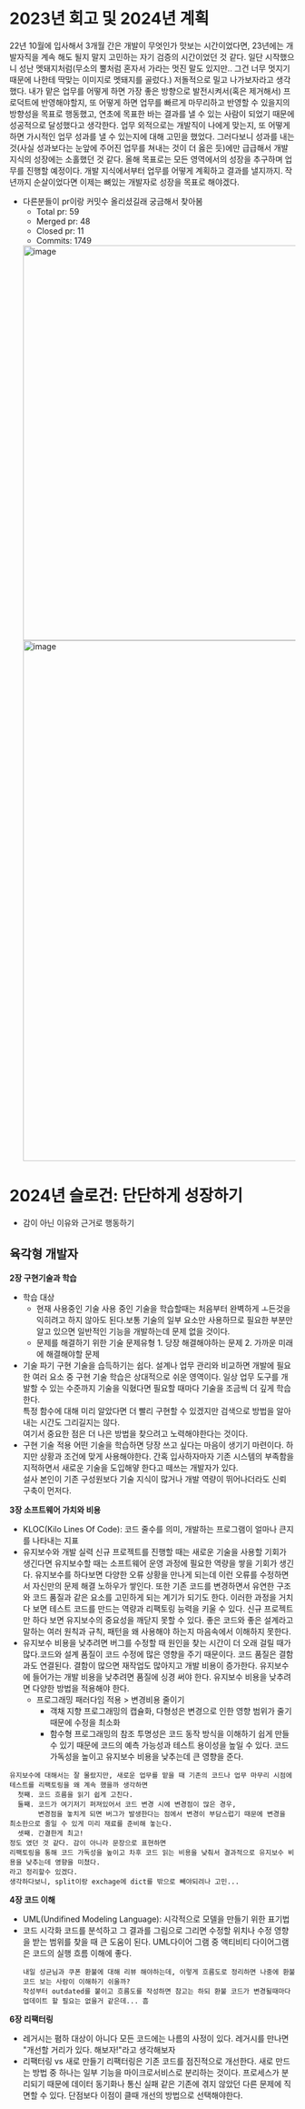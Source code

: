 # **2023년 회고 및 2024년 계획**

 22년 10월에 입사해서 3개월 간은 개발이 무엇인가 맛보는 시간이었다면, 23년에는 개발자직을 계속 해도 될지 말지 고민하는 자기 검증의 시간이었던 것 같다. 일단 시작했으니 성난 멧돼지처럼(무소의 뿔처럼 혼자서 가라는 멋진 말도 있지만.. 그건 너무 멋지기 때문에 나한테 딱맞는 이미지로 멧돼지를 골렀다.) 저돌적으로 밀고 나가보자라고 생각했다. 내가 맡은 업무를 어떻게 하면 가장 좋은 방향으로 발전시켜서(혹은 제거해서) 프로덕트에 반영해야할지, 또 어떻게 하면 업무를 빠르게 마무리하고 반영할 수 있을지의 방향성을 목표로 행동했고, 연초에 목표한 바는 결과를 낼 수 있는 사람이 되었기 때문에 성공적으로 달성했다고 생각한다. 
 업무 외적으로는 개발직이 나에게 맞는지, 또 어떻게 하면 가시적인 업무 성과를 낼 수 있는지에 대해 고민을 했었다. 그러다보니 성과를 내는 것(사실 성과보다는 눈앞에 주어진 업무를 쳐내는 것이 더 옳은 듯)에만 급급해서 개발 지식의 성장에는 소홀했던 것 같다. 
 올해 목표로는 모든 영역에서의 성장을 추구하며 업무를 진행할 예정이다. 개발 지식에서부터 업무를 어떻게 계획하고 결과를 낼지까지. 작년까지 순살이었다면 이제는 뼈있는 개발자로 성장을 목표로 해야겠다.
- 다른분들이 pr이랑 커밋수 올리셨길래 궁금해서 찾아봄
    - Total pr: 59
    - Merged pr: 48
    - Closed pr: 11
    - Commits: 1749
  <img width="695" alt="image" src="https://github.com/hwiwon-youm/weekly-retrospective/assets/114970648/123b1bc6-6cbf-4cd1-bf35-8bd30e98a0fb">
  <img width="916" alt="image" src="https://github.com/hwiwon-youm/weekly-retrospective/assets/114970648/13006a8a-f6ee-40ba-bb97-c78dd1af9a8d">



# 2024년 슬로건: 단단하게 성장하기
- 감이 아닌 이유와 근거로 행동하기

## 육각형 개발자
**2장 구현기술과 학습**
- 학습 대상
    - 현재 사용중인 기술
      사용 중인 기술을 학습할때는 처음부터 완벽하게 ㅗ든것을 익히려고 하지 않아도 된다.보통 기술의 일부 요소만 사용하므로 필요한 부분만 알고 있으면 일반적인 기능을 개발하는데 문제 없을 것이다. 
    - 문제를 해결하기 위한 기술
      문제유형 1. 당장 해결해야하는 문제
            2. 가까운 미래에 해결해야할 문제 
- 기술 파기
  구현 기술을 습득하기는 쉽다. 설계나 업무 관리와 비교하면 개발에 필요한 여러 요소 중 구현 기술 학습은 상대적으로 쉬운 영역이다. 
  일상 업무 도구를 개발할 수 있는 수준까지 기술을 익혔다면 필요할 때마다 기술을 조금씩 더 깊게 학습한다.  
  특정 함수에 대해 미리 알았다면 더 빨리 구현할 수 있겠지만 검색으로 방법을 알아내는 시간도 그리길지는 않다.  
  여기서 중요한 점은 더 나은 방법을 찾으려고 노력해야한다는 것이다.  
- 구현 기술 적용
  어떤 기술을 학습하면 당장 쓰고 싶다는 마음이 생기기 마련이다. 하지만 상황과 조건에 맞게 사용해야한다. 
  간혹 입사하자마자 기존 시스템의 부족함을 지적하면서 새로운 기술을 도입해얗 한다고 떼쓰는 개발자가 있다.  
  설사 본인이 기존 구성원보다 기술 지식이 많거나 개발 역량이 뛰어나더라도 신뢰 구축이 먼저다.

**3장 소프트웨어 가치와 비용**
- KLOC(Kilo Lines Of Code): 코드 줄수를 의미, 개발하는 프로그램이 얼마나 큰지를 나타내는 지표
- 유지보수와 개발 실력
  신규 프로젝트를 진행할 때는 새로운 기술을 사용할 기회가 생긴다면 유지보수할 때는 소프트웨어 운영 과정에 필요한 역량을 쌓을 기회가 생긴다.
  유지보수를 하다보면 다양한 오류 상황을 만나게 되는데 이런 오류를 수정하면서 자신만의 문제 해결 노하우가 쌓인다. 또한 기존 코드를 변경하면서 유연한 구조와 코드 품질과 같은 요소를 고민하게 되는 계기가 되기도 한다.
  이러한 과정을 거치다 보면 테스트 코드를 만드는 역량과 리팩토링 능력을 키울 수 있다. 
  신규 프로젝트만 하다 보면 유지보수의 중요성을 깨닫지 못할 수 있다. 좋은 코드와 좋은 설계라고 말하는 여러 원칙과 규칙, 패턴을 왜 사용해야 하는지 마음속에서 이해하지 못한다. 
- 유지보수 비용을 낮추려면
  버그를 수정할 때 원인을 찾는 시간이 더 오래 걸릴 때가 많다.코드와 설계 품질이 코드 수정에 많은 영향을 주기 때문이다.
  코드 품질은 결함과도 연결된다. 결함이 많으면 재작업도 많아지고 개발 비용이 증가한다.
  유지보수에 들어가는 개발 비용을 낮추려면 품질에 싱경 써야 한다.
  유지보수 비용을 낮추려면 다양한 방법을 적용해야 한다.
  - 프로그래밍 패러다임 적용 > 변경비용 줄이기
    - 객채 지향 프로그래밍의 캡슐화, 다형성은 변경으로 인한 영향 범위가 줄기 때문에 수정을 최소화
    - 함수형 프로그래밍의 참조 투명성은 코드 동작 방식을 이해하기 쉽게 만들 수 있기 때문에 코드의 예측 가능성과 테스트 용이성을 높일 수 있다. 
  코드 가독성을 높이고 유지보수 비용을 낮추는데 큰 영향을 준다.
 ```
 유지보수에 대해서는 잘 몰랐지만, 새로운 업무를 맡을 때 기존의 코드나 업무 마무리 시점에 테스트를 리팩토링을 왜 계속 했을까 생각하면
   첫째. 코드 흐름을 읽기 쉽게 고친다.
   둘째. 코드가 여기저기 퍼져있어서 코드 변경 시에 변경점이 많은 경우,
        변경점을 놓치게 되면 버그가 발생한다는 점에서 변경이 부담스럽기 때문에 변경을 최소한으로 줄일 수 있게 미리 재료를 준비해 놓는다.
   셋째. 간결한게 최고!
 정도 였던 것 같다. 감이 아니라 문장으로 표현하면
 리팩토링을 통해 코드 가독성을 높이고 차후 코드 읽는 비용을 낮춰서 결과적으로 유지보수 비용을 낮추는데 영향을 미쳤다.
 라고 정리할수 있겠다.
 생각하다보니, split이랑 exchage에 dict를 밖으로 빼야되려나 고민...
 ```

**4장 코드 이해**
- UML(Undifined Modeling Language): 시각적으로 모델을 만들기 위한 표기법
- 코드 시각화
  코드를 분석하고 그 결과를 그림으로 그리면 수정할 위치나 수정 영향을 받는 범위를 찾을 때 큰 도움이 된다.
  UML다이어 그램 중 액티비티 다이어그램은 코드의 실행 흐름 이해에 좋다.
  ```
  내일 성균님과 쿠폰 환불에 대해 리뷰 해야하는데, 이렇게 흐름도로 정리하면 나중에 환불 코드 보는 사람이 이해하기 쉬울까?
  작성부터 outdated를 붙이고 흐름도를 작성하면 참고는 하되 환불 코드가 변경될때마다 업데이트 할 필요는 없을거 같은데... 흠
  ```

**6장 리팩터링**
- 레거시는 폄하 대상이 아니다
  모든 코드에는 나름의 사정이 있다. 레거시를 만나면 "개선할 거리가 있다. 해보자!"라고 생각해보자
- 리팩터링 vs 새로 만들기
  리팩터링은 기존 코드를 점진적으로 개선한다.
  새로 만드는 방법 중 하나는 일부 기능을 마이크로서비스로 분리하는 것이다. 프로세스가 분리되기 때문에 데이터 동기화나 통신 실패 같은 기존에 겪지 않았던 다른 문제에 직면할 수 있다.
  단점보다 이점이 클때 개선의 방법으로 선택해야한다. 
  
  
